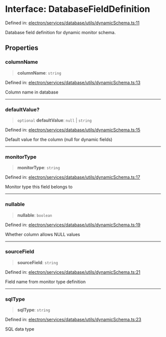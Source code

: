 # Interface: DatabaseFieldDefinition

Defined in: [electron/services/database/utils/dynamicSchema.ts:11](https://github.com/Nick2bad4u/Uptime-Watcher/blob/dca5483e793478722cd3e6e125cafcec5fc771f0/electron/services/database/utils/dynamicSchema.ts#L11)

Database field definition for dynamic monitor schema.

## Properties

### columnName

> **columnName**: `string`

Defined in: [electron/services/database/utils/dynamicSchema.ts:13](https://github.com/Nick2bad4u/Uptime-Watcher/blob/dca5483e793478722cd3e6e125cafcec5fc771f0/electron/services/database/utils/dynamicSchema.ts#L13)

Column name in database

***

### defaultValue?

> `optional` **defaultValue**: `null` \| `string`

Defined in: [electron/services/database/utils/dynamicSchema.ts:15](https://github.com/Nick2bad4u/Uptime-Watcher/blob/dca5483e793478722cd3e6e125cafcec5fc771f0/electron/services/database/utils/dynamicSchema.ts#L15)

Default value for the column (null for dynamic fields)

***

### monitorType

> **monitorType**: `string`

Defined in: [electron/services/database/utils/dynamicSchema.ts:17](https://github.com/Nick2bad4u/Uptime-Watcher/blob/dca5483e793478722cd3e6e125cafcec5fc771f0/electron/services/database/utils/dynamicSchema.ts#L17)

Monitor type this field belongs to

***

### nullable

> **nullable**: `boolean`

Defined in: [electron/services/database/utils/dynamicSchema.ts:19](https://github.com/Nick2bad4u/Uptime-Watcher/blob/dca5483e793478722cd3e6e125cafcec5fc771f0/electron/services/database/utils/dynamicSchema.ts#L19)

Whether column allows NULL values

***

### sourceField

> **sourceField**: `string`

Defined in: [electron/services/database/utils/dynamicSchema.ts:21](https://github.com/Nick2bad4u/Uptime-Watcher/blob/dca5483e793478722cd3e6e125cafcec5fc771f0/electron/services/database/utils/dynamicSchema.ts#L21)

Field name from monitor type definition

***

### sqlType

> **sqlType**: `string`

Defined in: [electron/services/database/utils/dynamicSchema.ts:23](https://github.com/Nick2bad4u/Uptime-Watcher/blob/dca5483e793478722cd3e6e125cafcec5fc771f0/electron/services/database/utils/dynamicSchema.ts#L23)

SQL data type
